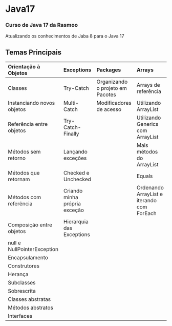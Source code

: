 # Java17
### Curso de Java 17 da Rasmoo
Atualizando os conhecimentos de Jaba 8 para o Java 17
</br>

## Temas Principais
| Orientação à Objetos        | Exceptions                     | Packages                         | Arrays                                      |
| :---                        | :---                           | :---                             | :---                                        |
| Classes                     | Try-Catch                      | Organizando o projeto em Pacotes | Arrays de referência                        |
| Instanciando novos objetos  | Multi-Catch                    | Modificadores de acesso          | Utilizando ArrayList                        |
| Referência entre objetos    | Try-Catch-Finally              |                                  | Utilizando Generics com ArrayList           |
| Métodos sem retorno         | Lançando exceções              |                                  | Mais métodos do ArrayList                   |
| Métodos que retornam        | Checked e Unchecked            |                                  | Equals                                      |
| Métodos com referência      | Criando minha própria exceção  |                                  | Ordenando ArrayList e iterando com ForEach  |
| Composição entre objetos    | Hierarquia das Exceptions      |                                  |                                             |
| null e NullPointerException |                                |                                  |                                             |
| Encapsulamento              |                                |                                  |                                             |
| Construtores                |                                |                                  |                                             |
| Herança                     |                                |                                  |                                             |
| Subclasses                  |                                |                                  |                                             |
| Sobrescrita                 |                                |                                  |                                             |
| Classes abstratas           |                                |                                  |                                             |
| Métodos abstratos           |                                |                                  |                                             |
| Interfaces                  |                                |                                  |                                             |
  
